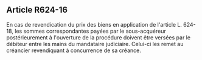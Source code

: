 Article R624-16
----
En cas de revendication du prix des biens en application de l'article L. 624-18,
les sommes correspondantes payées par le sous-acquéreur postérieurement à
l'ouverture de la procédure doivent être versées par le débiteur entre les mains
du mandataire judiciaire. Celui-ci les remet au créancier revendiquant à
concurrence de sa créance.
